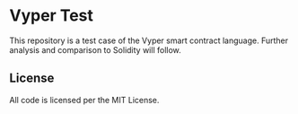 # Vyper Test

This repository is a test case of the Vyper smart contract language. Further analysis and comparison to Solidity will follow.

## License
All code is licensed per the MIT License.